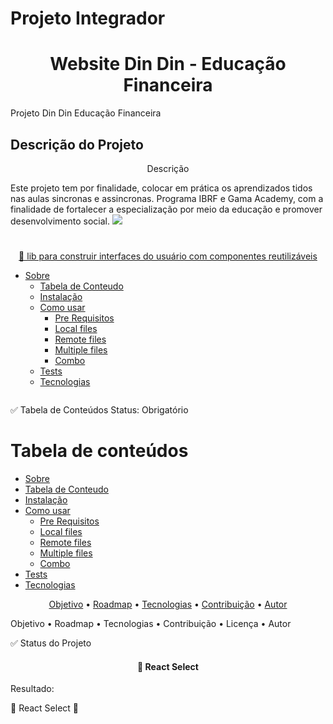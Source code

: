 # Projeto Integrador 

<h1 align="center">Website Din Din - Educação Financeira</h1>
Projeto Din Din Educação Financeira


## Descrição do Projeto
<p align="center">Descrição</p>
Este projeto tem por finalidade, colocar em prática os aprendizados tidos nas aulas sincronas e assincronas. 
Programa IBRF e Gama Academy, com a finalidade de fortalecer a especialização por meio da educação e promover desenvolvimento social.
<img src="https://1drv.ms/i/s!ArGRlfRvBEWFiyx8-SEI9ho66Wtz?e=8hxAkq"/>
 
<h1 align="center">
    <a href="https://github.com/SandroCrisAraujo/projeto_gama_grupo4.git">
</h1>
<p align="center">🚀 lib para construir interfaces do usuário com componentes reutilizáveis</p>

* [Sobre](#Sobre)
   * [Tabela de Conteudo](#tabela-de-conteudo)
   * [Instalação](#instalacao)
   * [Como usar](#como-usar)
      * [Pre Requisitos](#pre-requisitos)
      * [Local files](#local-files)
      * [Remote files](#remote-files)
      * [Multiple files](#multiple-files)
      * [Combo](#combo)
   * [Tests](#testes)
   * [Tecnologias](#tecnologias)



<img src=""/>

✅ Tabela de Conteúdos
Status: Obrigatório



Tabela de conteúdos
=================
<!--ts-->
   * [Sobre](#Sobre)
   * [Tabela de Conteudo](#tabela-de-conteudo)
   * [Instalação](#instalacao)
   * [Como usar](#como-usar)
      * [Pre Requisitos](#pre-requisitos)
      * [Local files](#local-files)
      * [Remote files](#remote-files)
      * [Multiple files](#multiple-files)
      * [Combo](#combo)
   * [Tests](#testes)
   * [Tecnologias](#tecnologias)
<!--te-->

<p align="center">
 <a href="#objetivo">Objetivo</a> •
 <a href="#roadmap">Roadmap</a> • 
 <a href="#HTML - CSS-Javascript- GIT">Tecnologias</a> • 
 <a href="#Sandro-Fernando- Cristian-Gilmara">Contribuição</a> • 
  <a href="#autor">Autor</a>
</p>


Objetivo • Roadmap • Tecnologias • Contribuição • Licença • Autor


✅ Status do Projeto


<h4 align="center"> 
	🚧  React Select 
</h4>
Resultado:

🚧 React Select 🚀 







